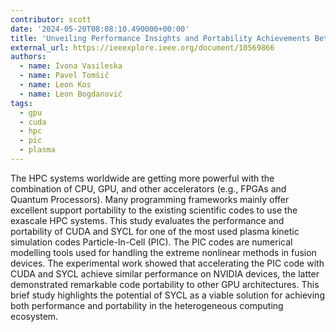 ```yaml
---
contributor: scott
date: '2024-05-20T08:08:10.490000+00:00'
title: 'Unveiling Performance Insights and Portability Achievements Between CUDA and SYCL for Particle-in-Cell Codes on Different GPU Architectures'
external_url: https://ieeexplore.ieee.org/document/10569866
authors:
  - name: Ivona Vasileska
  - name: Pavel Tomšič
  - name: Leon Kos
  - name: Leon Bogdanović
tags:
  - gpu
  - cuda
  - hpc
  - pic
  - plasma
---
```


The HPC systems worldwide are getting more powerful with the combination of CPU, GPU, and other accelerators (e.g.,
FPGAs and Quantum Processors). Many programming frameworks mainly offer excellent support portability to the existing
scientific codes to use the exascale HPC systems. This study evaluates the performance and portability of CUDA and SYCL
for one of the most used plasma kinetic simulation codes Particle-In-Cell (PIC). The PIC codes are numerical modelling
tools used for handling the extreme nonlinear methods in fusion devices. The experimental work showed that accelerating
the PIC code with CUDA and SYCL achieve similar performance on NVIDIA devices, the latter demonstrated remarkable code
portability to other GPU architectures. This brief study highlights the potential of SYCL as a viable solution for
achieving both performance and portability in the heterogeneous computing ecosystem.
